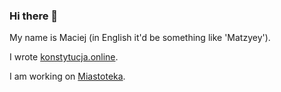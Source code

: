 ### Hi there 👋

My name is Maciej (in English it'd be something like 'Matzyey').

I wrote [konstytucja.online](https://konstytucja.online).

I am working on [Miastoteka](https://miastoteka.com).
